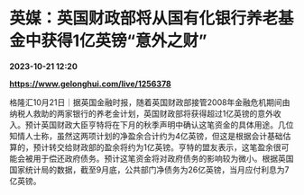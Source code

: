# 英媒：英国财政部将从国有化银行养老基金中获得1亿英镑“意外之财”

**2023-10-21 12:20**

**https://www.gelonghui.com/live/1256378**

格隆汇10月21日｜据英国金融时报，随着英国财政部接管2008年金融危机期间由纳税人救助的两家银行的养老金计划，英国财政部将获得超过1亿英镑的意外收入。预计英国财政大臣亨特将在下月的秋季声明中确认这笔资金的具体用途。几位知情人士称，虽然这两项计划的净盈余合计约为4亿英镑，但这是根据会计基础估算的，预计转交给财政部的盈余将约为1亿英镑。亨特的盟友表示，这笔盈余很可能会被用于偿还政府债务。预计这笔资金将对政府债务的影响较为微小。根据英国国家统计局的数据，截至9月底，公共部门净债务为26亿英镑，当月应付利息为7亿英镑。